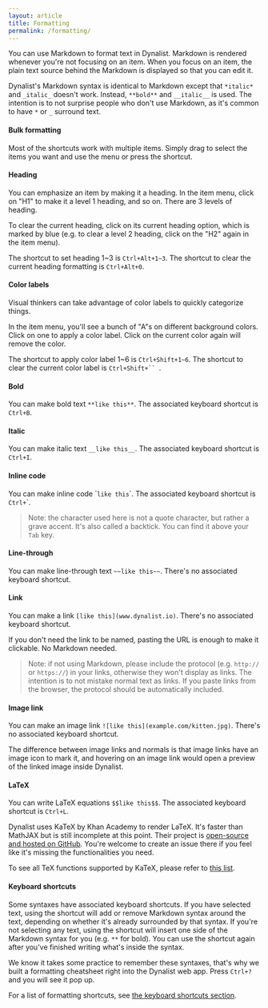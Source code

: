 ```yaml
---
layout: article
title: Formatting
permalink: /formatting/
---
```


You can use Markdown to format text in Dynalist. Markdown is rendered whenever you're not focusing on an item. When you focus on an item, the plain text source behind the Markdown is displayed so that you can edit it.

Dynalist's Markdown syntax is identical to Markdown except that `*italic*` and `_italic_` doesn't work. Instead, `**bold**` and `__italic__` is used. The intention is to not surprise people who don't use Markdown, as it's common to have `*` or `_` surround text.

#### Bulk formatting

Most of the shortcuts work with multiple items. Simply drag to select the items you want and use the menu or press the shortcut.

#### Heading

You can emphasize an item by making it a heading. In the item menu, click on "H1" to make it a level 1 heading, and so on. There are 3 levels of heading.

To clear the current heading, click on its current heading option, which is marked by blue (e.g. to clear a level 2 heading, click on the "H2" again in the item menu).

The shortcut to set heading 1~3 is `Ctrl+Alt+1~3`. The shortcut to clear the current heading formatting is `Ctrl+Alt+0`.

#### Color labels

Visual thinkers can take advantage of color labels to quickly categorize things.

In the item menu, you'll see a bunch of "A"s on different background colors. Click on one to apply a color label. Click on the current color again will remove the color.

The shortcut to apply color label 1~6 is `Ctrl+Shift+1~6`. The shortcut to clear the current color label is `Ctrl+Shift+`` `.

#### Bold

You can make bold text `**like this**`. The associated keyboard shortcut is `Ctrl+B`.

#### Italic

You can make italic text `__like this__`. The associated keyboard shortcut is `Ctrl+I`.

#### Inline code

You can make inline code \``like this`\`. The associated keyboard shortcut is `Ctrl+`\`.

> Note: the character used here is not a quote character, but rather a grave accent. It's also called a backtick. You can find it above your `Tab` key.

#### Line-through

You can make line-through text `~~like this~~`. There's no associated keyboard shortcut.

#### Link

You can make a link `[like this](www.dynalist.io)`. There's no associated keyboard shortcut.

If you don't need the link to be named, pasting the URL is enough to make it clickable. No Markdown needed. 

> Note: if not using Markdown, please include the protocol (e.g. `http://` or `https://`) in your links, otherwise they won't display as links. The intention is to not mistake normal text as links. If you paste links from the browser, the protocol should be automatically included.

#### Image link

You can make an image link `![like this](example.com/kitten.jpg)`. There's no associated keyboard shortcut.

The difference between image links and normals is that image links have an image icon to mark it, and hovering on an image link would open a preview of the linked image inside Dynalist.

#### LaTeX

You can write LaTeX equations `$$like this$$`. The associated keyboard shortcut is `Ctrl+L`.

Dynalist uses KaTeX by Khan Academy to render LaTeX. It's faster than MathJAX but is still incomplete at this point. Their project is [open-source and hosted on GitHub](https://github.com/Khan/KaTeX). You're welcome to create an issue there if you feel like it's missing the functionalities you need.

To see all TeX functions supported by KaTeX, please refer to [this list](https://github.com/Khan/KaTeX/wiki/Function-Support-in-KaTeX).

#### Keyboard shortcuts

Some syntaxes have associated keyboard shortcuts. If you have selected text, using the shortcut will add or remove Markdown syntax around the text, depending on whether it's already surrounded by that syntax. If you're not selecting any text, using the shortcut will insert one side of the Markdown syntax for you (e.g. `**` for bold). You can use the shortcut again after you've finished writing what's inside the syntax.

We know it takes some practice to remember these syntaxes, that's why we built a formatting cheatsheet right into the Dynalist web app. Press `Ctrl+?` and you will see it pop up.

For a list of formatting shortcuts, see [the keyboard shortcuts section](../formatting-shortcuts/).
